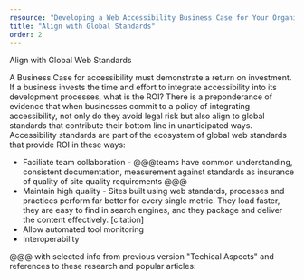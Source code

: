 ```yaml
---
resource: "Developing a Web Accessibility Business Case for Your Organization"
title: "Align with Global Standards"
order: 2
---
```


Align with Global Web Standards

A Business Case for accessibility must demonstrate a return on investment. If a business invests the time and effort to integrate accessibility into its development processes, what is the ROI?  There is a preponderance of evidence that when businesses commit to a policy of integrating accessibility, not only do they avoid legal risk but also align to global standards that contribute their bottom line in unanticipated ways. Accessibility standards are part of the ecosystem of global web standards that provide ROI in these ways:

* Faciliate team collaboration -  @@@teams have  common understanding, consistent documentation, measurement against standards as insurance of  quality  of site quality requirements @@@ 
* Maintain high quality -  Sites built using web standards, processes and practices perform far better for every single metric. They load faster, they are easy to find in search engines, and they package and deliver the content effectively. [citation]
* Allow automated tool monitoring
* Interoperability

@@@ with selected info from previous version "Techical Aspects" and references to these research and popular articles:


